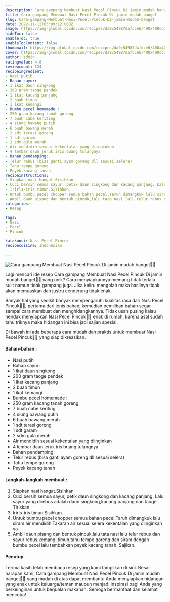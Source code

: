 ```yaml
---
description: Cara gampang Membuat Nasi Pecel Pincuk Di jamin mudah banget"
title: Cara gampang Membuat Nasi Pecel Pincuk Di jamin mudah banget
slug: Cara-gampang-Membuat-Nasi-Pecel-Pincuk-Di-jamin-mudah-banget
date: 2022-11-12T03:09:12.063Z
image: https://img-global.cpcdn.com/recipes/da9c54987dafdce6/400x400cq70/photo.jpg
hideToc: false
enableToc: true
enableTocContent: false
thumbnail: https://img-global.cpcdn.com/recipes/da9c54987dafdce6/400x400cq70/photo.jpg
cover: https://img-global.cpcdn.com/recipes/da9c54987dafdce6/400x400cq70/photo.jpg
author: admin
ratingvalue: 4.8
reviewcount: 124
recipeingredient:
- Nasi putih
- Bahan sayur:
- 1 ikat daun singkong
- 200 gram taoge pendek
- 1 ikat kacang panjang
- 2 buah timun
- 1 ikat kemangi
- Bumbu pecel homemade :
- 250 gram kacang tanah goreng
- 7 buah cabe keriting
- 4 siung bawang putih
- 6 buah bawang merah
- 1 sdt terasi goreng
- 1 sdt garam
- 2 sdm gula merah
- Air mendidih sesuai kekentalan yang diinginkan
- 4 lembar daun jeruk iris buang tulangnya
- Bahan pendamping:
- Telur rebus (bisa ganti ayam goreng dll sesuai selera)
- Tahu tempe goreng
- Peyek kacang tanah
recipeinstructions:
- Siapkan nasi hangat.Sisihkan
- Cuci bersih semua sayur, petik daun singkong dan kacang panjang. Lalu sayur yang direbus adalah daun singkong,kacang panjang dan tauge. Tiriskan.
- Irirls-iris timun.Sisihkan.
- Untuk bumbu pecel chopper semua bahan pecel.Taruh dimangkuk lalu siram air mendidih.Takaran air sesuai selera kekentalan yang diinginkan ya.
- Ambil daun pisang dan bentuk pincuk,lalu tata nasi lalu telur rebus dan sayur rebus,kemangi,timun,tahu tempe goreng dan siram dengan bumbu pecel lalu tambahkan peyek kacang tanah. Sajikan.
categories:
- Resep

tags:
- Nasi
- Pecel
- Pincuk

katakunci: Nasi Pecel Pincuk
recipecuisine: Indonesian

---
```


![Cara gampang Membuat Nasi Pecel Pincuk Di jamin mudah banget👩‍🍳](https://img-global.cpcdn.com/recipes/da9c54987dafdce6/400x400cq70/photo.jpg)

Lagi mencari ide resep Cara gampang Membuat Nasi Pecel Pincuk Di jamin mudah banget👩‍🍳 yang unik? Cara menyiapkannya memang tidak terlalu sulit namun tidak gampang juga. Jika keliru mengolah maka hasilnya tidak akan memuaskan dan justru cenderung tidak enak.

Banyak hal yang sedikit banyak mempengaruhi kualitas rasa dari Nasi Pecel Pincuk👩‍🍳, pertama dari jenis bahan, kemudian pemilihan bahan segar sampai cara membuat dan menghidangkannya. Tidak usah pusing kalau hendak menyiapkan Nasi Pecel Pincuk👩‍🍳 enak di rumah, karena asal sudah tahu triknya maka hidangan ini bisa jadi sajian spesial.

Di bawah ini ada beberapa cara mudah dan praktis untuk membuat Nasi Pecel Pincuk👩‍🍳 yang siap dikreasikan.

<!--inarticleads1-->

#### Bahan-bahan :

- Nasi putih
- Bahan sayur:
- 1 ikat daun singkong
- 200 gram taoge pendek
- 1 ikat kacang panjang
- 2 buah timun
- 1 ikat kemangi
- Bumbu pecel homemade :
- 250 gram kacang tanah goreng
- 7 buah cabe keriting
- 4 siung bawang putih
- 6 buah bawang merah
- 1 sdt terasi goreng
- 1 sdt garam
- 2 sdm gula merah
- Air mendidih sesuai kekentalan yang diinginkan
- 4 lembar daun jeruk iris buang tulangnya
- Bahan pendamping:
- Telur rebus (bisa ganti ayam goreng dll sesuai selera)
- Tahu tempe goreng
- Peyek kacang tanah

<!--inarticleads2-->

#### Langkah-langkah membuat :

1. Siapkan nasi hangat.Sisihkan
1. Cuci bersih semua sayur, petik daun singkong dan kacang panjang. Lalu sayur yang direbus adalah daun singkong,kacang panjang dan tauge. Tiriskan.
1. Irirls-iris timun.Sisihkan.
1. Untuk bumbu pecel chopper semua bahan pecel.Taruh dimangkuk lalu siram air mendidih.Takaran air sesuai selera kekentalan yang diinginkan ya.
1. Ambil daun pisang dan bentuk pincuk,lalu tata nasi lalu telur rebus dan sayur rebus,kemangi,timun,tahu tempe goreng dan siram dengan bumbu pecel lalu tambahkan peyek kacang tanah. Sajikan.

#### Penutup

Terima kasih telah membaca resep yang kami tampilkan di sini. Besar harapan kami, Cara gampang Membuat Nasi Pecel Pincuk Di jamin mudah banget👩‍🍳 yang mudah di atas dapat membantu Anda menyiapkan hidangan yang enak untuk keluarga/teman maupun menjadi inspirasi bagi Anda yang berkeinginan untuk berjualan makanan. Semoga bermanfaat dan selamat mencoba!